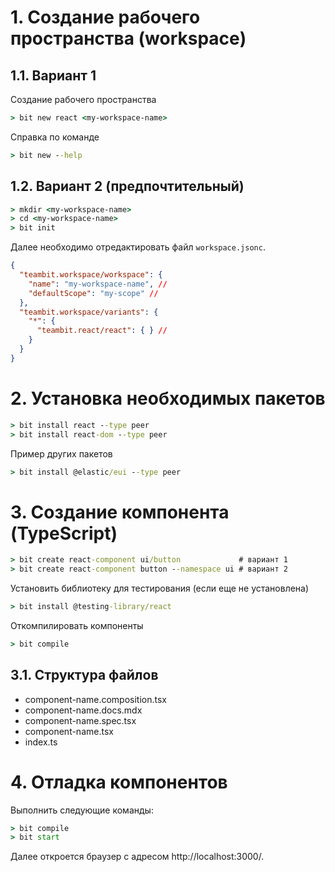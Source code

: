 # 1. Создание рабочего пространства (workspace)
## 1.1. Вариант 1
Создание рабочего пространства
```cmd
> bit new react <my-workspace-name>
```
Справка по команде
```cmd
> bit new --help
```
## 1.2. Вариант 2 (предпочтительный)
```cmd
> mkdir <my-workspace-name>
> cd <my-workspace-name>
> bit init
```
Далее необходимо отредактировать файл `workspace.jsonc`.
```json
{
  "teambit.workspace/workspace": {    
    "name": "my-workspace-name", //
    "defaultScope": "my-scope" //
  },
  "teambit.workspace/variants": {    
    "*": {      
      "teambit.react/react": { } //
    }
  }
}
```
# 2. Установка необходимых пакетов
```cmd
> bit install react --type peer
> bit install react-dom --type peer
```
Пример других пакетов
```cmd
> bit install @elastic/eui --type peer
```
# 3. Создание компонента (TypeScript)
```cmd
> bit create react-component ui/button             # вариант 1
> bit create react-component button --namespace ui # вариант 2
```
Установить библиотеку для тестирования (если еще не установлена)
```cmd
> bit install @testing-library/react
```
Откомпилировать компоненты
```cmd
> bit compile
```
## 3.1. Структура файлов
* component-name.composition.tsx
* component-name.docs.mdx
* component-name.spec.tsx
* component-name.tsx
* index.ts
# 4. Отладка компонентов
Выполнить следующие команды:
```cmd
> bit compile
> bit start
```
Далее откроется браузер с адресом http://localhost:3000/.
